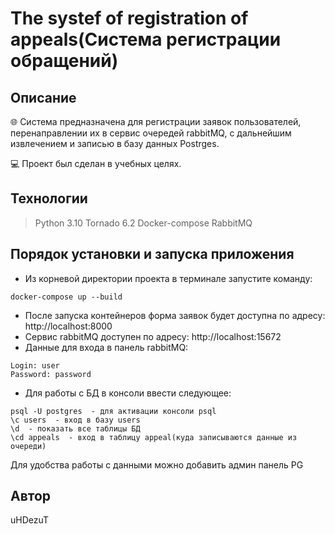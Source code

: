 # The systef of registration of appeals(Система регистрации обращений)

## Описание

🌐 Система предназначена для регистрации заявок пользователей, перенаправлении 
их в сервис очередей rabbitMQ, с дальнейшим извлечением и записью в базу 
данных Postrges.

💻 Проект был сделан в учебных целях.

## Технологии

> Python 3.10 
> Tornado 6.2
> Docker-compose
> RabbitMQ

## Порядок установки и запуска приложения

- Из корневой директории проекта в терминале запустите команду: 
```
docker-compose up --build
```
- После запуска контейнеров форма заявок будет доступна по адресу:
http://localhost:8000
- Сервис rabbitMQ доступен по адресу: http://localhost:15672
- Данные для входа в панель rabbitMQ:
```
Login: user
Password: password
```
- Для работы с БД в консоли ввести следующее:
```
psql -U postgres  - для активации консоли psql
\c users  - вход в базу users
\d  - показать все таблицы БД
\cd appeals  - вход в таблицу appeal(куда записываются данные из очереди)
```
Для удобства работы с данными можно добавить админ панель PG 

## Автор
uHDezuT